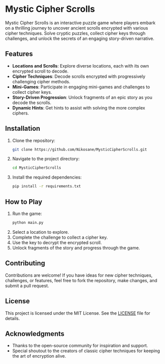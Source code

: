 # Mystic Cipher Scrolls

Mystic Cipher Scrolls is an interactive puzzle game where players embark on a thrilling journey to uncover ancient scrolls encrypted with various cipher techniques. Solve cryptic puzzles, collect cipher keys through challenges, and unlock the secrets of an engaging story-driven narrative.

## Features
- **Locations and Scrolls**: Explore diverse locations, each with its own encrypted scroll to decode.
- **Cipher Techniques**: Decode scrolls encrypted with progressively challenging cipher methods.
- **Mini-Games**: Participate in engaging mini-games and challenges to collect cipher keys.
- **Story-Driven Progression**: Unlock fragments of an epic story as you decode the scrolls.
- **Dynamic Hints**: Get hints to assist with solving the more complex ciphers.

## Installation

1. Clone the repository:
   ```bash
   git clone https://github.com/Nikosane/MysticCipherScrolls.git
   ```
2. Navigate to the project directory:
   ```bash
   cd MysticCipherScrolls
   ```
3. Install the required dependencies:
   ```bash
   pip install -r requirements.txt
   ```

## How to Play
1. Run the game:
   ```bash
   python main.py
   ```
2. Select a location to explore.
3. Complete the challenge to collect a cipher key.
4. Use the key to decrypt the encrypted scroll.
5. Unlock fragments of the story and progress through the game.


## Contributing
Contributions are welcome! If you have ideas for new cipher techniques, challenges, or features, feel free to fork the repository, make changes, and submit a pull request.

## License
This project is licensed under the MIT License. See the [LICENSE](LICENSE) file for details.

## Acknowledgments
- Thanks to the open-source community for inspiration and support.
- Special shoutout to the creators of classic cipher techniques for keeping the art of encryption alive.

